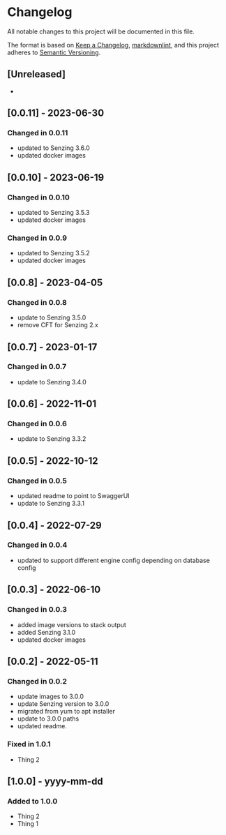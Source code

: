 # Changelog

All notable changes to this project will be documented in this file.

The format is based on [Keep a Changelog](https://keepachangelog.com/en/1.0.0/),
[markdownlint](https://dlaa.me/markdownlint/),
and this project adheres to [Semantic Versioning](https://semver.org/spec/v2.0.0.html).

## [Unreleased]

-

## [0.0.11] - 2023-06-30


### Changed in 0.0.11

- updated to Senzing 3.6.0
- updated docker images

## [0.0.10] - 2023-06-19

### Changed in 0.0.10

- updated to Senzing 3.5.3
- updated docker images

### Changed in 0.0.9

- updated to Senzing 3.5.2
- updated docker images

## [0.0.8] - 2023-04-05

### Changed in 0.0.8

- update to Senzing 3.5.0
- remove CFT for Senzing 2.x

## [0.0.7] - 2023-01-17

### Changed in 0.0.7

- update to Senzing 3.4.0

## [0.0.6] - 2022-11-01

### Changed in 0.0.6

- update to Senzing 3.3.2

## [0.0.5] - 2022-10-12

### Changed in 0.0.5

- updated readme to point to SwaggerUI
- update to Senzing 3.3.1

## [0.0.4] - 2022-07-29

### Changed in 0.0.4

- updated to support different engine config depending on database config

## [0.0.3] - 2022-06-10

### Changed in 0.0.3

- added image versions to stack output
- added Senzing 3.1.0
- updated docker images

## [0.0.2] - 2022-05-11

### Changed in 0.0.2

- update images to 3.0.0
- update Senzing version to 3.0.0
- migrated from yum to apt installer
- update to 3.0.0 paths
- updated readme.

### Fixed in 1.0.1

- Thing 2

## [1.0.0] - yyyy-mm-dd

### Added to 1.0.0

- Thing 2
- Thing 1
